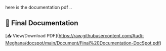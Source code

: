 here is the documentation pdf ..
## 📄 Final Documentation



\[📥 View/Download PDF](https://raw.githubusercontent.com/Audi-Meghana/docspot/main/Document/Final%20Documentation-DocSpot.pdf)



